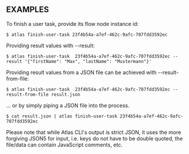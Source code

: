 ## EXAMPLES

To finish a user task, provide its flow node instance id:

    $ atlas finish-user-task 23f4b54a-a7ef-462c-9afc-707fdd3592ec

Providing result values with --result:

    $ atlas finish-user-task  23f4b54a-a7ef-462c-9afc-707fdd3592ec --result '{"firstName": "Max", "lastName": "Mustermann"}'

Providing result values from a JSON file can be achieved with --result-from-file:

    $ atlas finish-user-task  23f4b54a-a7ef-462c-9afc-707fdd3592ec --result-from-file result.json

... or by simply piping a JSON file into the process.

    $ cat result.json | atlas finish-user-task 23f4b54a-a7ef-462c-9afc-707fdd3592ec

Please note that while Atlas CLI's output is strict JSON, it uses the more forgiving JSON5 for input, i.e. keys do not have to be double quoted, the file/data can contain JavaScript comments, etc.
